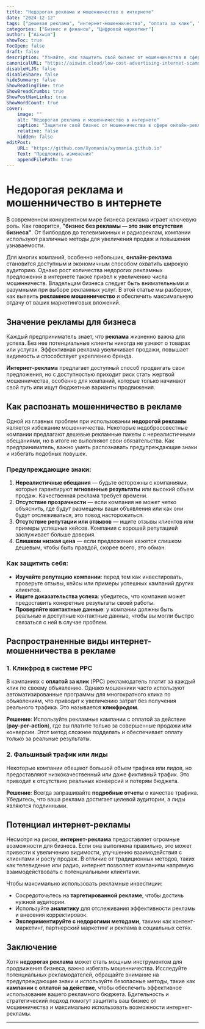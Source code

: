 ```yaml
---
title: "Недорогая реклама и мошенничество в интернете"
date: "2024-12-12"
tags: ["дешевая реклама", "интернет-мошенничество", "оплата за клик", "онлайн-реклама", "мошенничество в бизнесе"]
categories: ["Бизнес и финансы", "Цифровой маркетинг"]
author: ["Aixwim"]
showToc: true
TocOpen: false
draft: false
description: "Узнайте, как защитить свой бизнес от мошенничества в сфере онлайн-рекламы, и найдите эффективные стратегии дешевой рекламы."
canonicalURL: "https://aixwim.cloud/low-cost-advertising-internet-scams"
disableHLJS: false
disableShare: false
hideSummary: false
ShowReadingTime: true
ShowBreadCrumbs: true
ShowPostNavLinks: true
ShowWordCount: true
cover:
    image: ""
    alt: "Недорогая реклама и мошенничество в интернете"
    caption: "Защитите свой бизнес от мошенничества в сфере онлайн-рекламы."
    relative: false
    hidden: false
editPost:
    URL: "https://github.com/Xyomania/xyomania.github.io"
    Text: "Предложить изменения"
    appendFilePath: true
---
```


# Недорогая реклама и мошенничество в интернете

В современном конкурентном мире бизнеса реклама играет ключевую роль. Как говорится, **"бизнес без рекламы — это знак отсутствия бизнеса"**. От билбордов до телевизионных и радиореклам, компании используют различные методы для увеличения продаж и повышения узнаваемости.  

Для многих компаний, особенно небольших, **онлайн-реклама** становится доступным и экономичным способом охватить широкую аудиторию. Однако рост количества недорогих рекламных предложений в интернете также привел к увеличению числа мошенничеств. Владельцам бизнеса следует быть внимательными и разумными при выборе рекламных услуг. В этой статье мы разберем, как выявить **рекламное мошенничество** и обеспечить максимальную отдачу от ваших маркетинговых вложений.

## Значение рекламы для бизнеса

Каждый предприниматель знает, что **реклама** жизненно важна для успеха. Без нее потенциальные клиенты никогда не узнают о товарах или услугах. Эффективная реклама увеличивает продажи, повышает видимость и способствует укреплению бренда.

**Интернет-реклама** предлагает доступный способ продвигать свои предложения, но с доступностью приходит риск стать жертвой мошенничества, особенно для компаний, которые только начинают свой путь или ищут бюджетные варианты продвижения.

## Как распознать мошенничество в рекламе

Одной из главных проблем при использовании **недорогой рекламы** является избежание мошенничества. Некоторые недобросовестные компании предлагают дешевые рекламные пакеты с нереалистичными обещаниями, но в итоге не выполняют свои обязательства. Как предприниматель, важно уметь распознавать предупреждающие знаки и избегать подобных ловушек.

### Предупреждающие знаки:
1. **Нереалистичные обещания** — будьте осторожны с компаниями, которые гарантируют **мгновенные результаты** или высокий объем продаж. Качественная реклама требует времени.
2. **Отсутствие прозрачности** — если компания не может четко объяснить, где будут размещены ваши объявления или как они будут отслеживаться, это повод насторожиться.
3. **Отсутствие репутации или отзывов** — ищите отзывы клиентов или примеры успешных кейсов. Компания с хорошей репутацией заслуживает больше доверия.
4. **Слишком низкая цена** — если предложение кажется слишком дешевым, чтобы быть правдой, скорее всего, это обман.

### Как защитить себя:
- **Изучайте репутацию компании**: перед тем как инвестировать, проверьте отзывы, кейсы или примеры успешных кампаний других клиентов.
- **Ищите доказательства успеха**: убедитесь, что компания может предоставить конкретные результаты своей работы.
- **Проверяйте контактные данные**: у компании должны быть реальные и доступные контактные данные, чтобы вы могли быстро связаться с ней в случае проблем.

## Распространенные виды интернет-мошенничества в рекламе

### 1. **Кликфрод в системе PPC**
В кампаниях с **оплатой за клик** (PPC) рекламодатель платит за каждый клик по своему объявлению. Однако мошенники часто используют автоматизированные программы для многократного клика по объявлениям, что приводит к увеличению затрат без получения реального трафика. Это называется **кликфродом**.

**Решение**: Используйте рекламные кампании с оплатой за действие (**pay-per-action**), где вы платите только за совершенные продажи или конверсии. Этот метод сложнее подделать и обеспечивает оплату только за реальные результаты.

### 2. **Фальшивый трафик или лиды**
Некоторые компании обещают большой объем трафика или лидов, но предоставляют низкокачественный или даже фиктивный трафик. Это приводит к отсутствию реальных конверсий и потерям бюджета.

**Решение**: Всегда запрашивайте **подробные отчеты** о качестве трафика. Убедитесь, что ваша реклама достигает целевой аудитории, а лиды являются подлинными.

## Потенциал интернет-рекламы

Несмотря на риски, **интернет-реклама** предоставляет огромные возможности для бизнеса. Если она выполнена правильно, это может привести к увеличению видимости, улучшению взаимодействия с клиентами и росту продаж. В отличие от традиционных методов, таких как телевидение или радио, интернет позволяет компаниям напрямую взаимодействовать с потенциальными клиентами.

Чтобы максимально использовать рекламные инвестиции:
- Сосредоточьтесь на **таргетированной рекламе**, чтобы достичь нужной аудитории.
- Используйте **аналитику** для отслеживания эффективности рекламы и внесения корректировок.
- **Экспериментируйте с недорогими методами**, такими как контент-маркетинг, партнерский маркетинг и реклама в социальных сетях.

## Заключение

Хотя **недорогая реклама** может стать мощным инструментом для продвижения бизнеса, важно избегать мошенничества. Исследуйте потенциальных рекламодателей, обращайте внимание на предупреждающие знаки и используйте безопасные методы, такие как **кампании с оплатой за действие**, чтобы обеспечить эффективное использование вашего рекламного бюджета. Бдительность и стратегический подход помогут защитить ваш бизнес от мошенничества и максимально использовать возможности интернет-рекламы.

---
